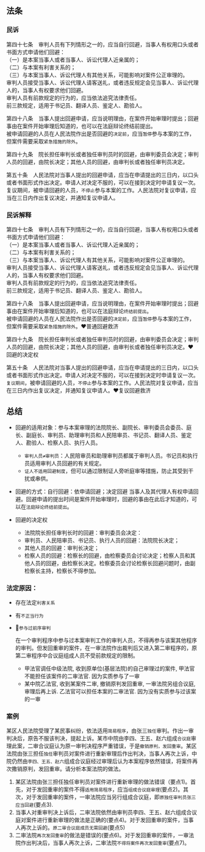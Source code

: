 ## 法条
### 民诉
第四十七条　审判人员有下列情形之一的，应当自行回避，当事人有权用口头或者书面方式申请他们回避：  
（一）是本案当事人或者当事人、诉讼代理人近亲属的；  
（二）与本案有利害关系的；  
（三）与本案当事人、诉讼代理人有其他关系，可能影响对案件公正审理的。  
审判人员接受当事人、诉讼代理人请客送礼，或者违反规定会见当事人、诉讼代理人的，当事人有权要求他们回避。  
审判人员有前款规定的行为的，应当依法追究法律责任。  
前三款规定，适用于书记员、翻译人员、鉴定人、勘验人。

第四十八条　当事人提出回避申请，应当说明理由，在案件开始审理时提出；回避事由在案件开始审理后知道的，也可以在法庭辩论终结前提出。  
被申请回避的人员在人民法院作出是否回避的`决定前`，应当`暂停`参与本案的工作，但案件需要采取`紧急措施的除外`。

第四十九条　院长担任审判长或者独任审判员时的回避，由审判委员会决定；审判人员的回避，由院长决定；其他人员的回避，由审判长或者独任审判员决定。

第五十条　人民法院对当事人提出的回避申请，应当在申请提出的三日内，以口头或者书面形式作出决定。申请人对决定不服的，可以在接到决定时申请复议一次。复议期间，被申请回避的人员，`不停止`参与本案的工作。人民法院对复议申请，应当在三日内作出复议决定，并通知复议申请人。

### 民诉解释

第四十七条　审判人员有下列情形之一的，应当自行回避，当事人有权用口头或者书面方式申请他们回避：  
（一）是本案当事人或者当事人、诉讼代理人近亲属的；  
（二）与本案有利害关系的；  
（三）与本案当事人、诉讼代理人有其他关系，可能影响对案件公正审理的。  
审判人员接受当事人、诉讼代理人请客送礼，或者违反规定会见当事人、诉讼代理人的，当事人有权要求他们回避。  
审判人员有前款规定的行为的，应当依法追究法律责任。  
前三款规定，适用于书记员、翻译人员、鉴定人、勘验人。  

第四十八条　当事人提出回避申请，应当说明理由，在案件开始审理时提出；回避事由在案件开始审理后知道的，也可以在法庭辩论`终结前提出`。  
被申请回避的人员在人民法院作出是否回避的`决定前`，应当`暂停`参与本案的工作，但案件需要采取`紧急措施的除外`。❤️普通回避救济

第四十九条　院长担任审判长或者独任审判员时的回避，由审判委员会决定；审判人员的回避，由院长决定；其他人员的回避，由审判长或者独任审判员决定。❤️回避的决定权

第五十条　人民法院对当事人提出的回避申请，应当在申请提出的三日内，以口头或者书面形式作出决定。申请人对决定不服的，可以在接到决定时申请复议一次。`复议期间`，被申请回避的人员，`不停止`参与本案的工作。人民法院对复议申请，应当在三日内作出复议决定，并通知复议申请人。❤️复议回避救济


## 总结

- 回避的适用对象：参与本案审理的法院院长、副院长、审判委员会委员、庭长、副庭长、审判员、助理审判员和人民陪审员、书记员、翻译人员、鉴定人、勘验人、检察人员、执行人员。
    - `审判人员≠审判员`：人民陪审员和助理审判员都属于审判人员。书记员和执行员适用审判人员回避的有关规定。
    - `证人不适用回避制度`，但可以通过限制证人旁听庭审等措施，防止其受到干扰或串供。
- 回避的方式：自行回避：依申请回避；决定回避
    当事人及其代理人有权申请回避。回避申请的提出时间是案件开始审理时，回避的事由在此后才知道的，可以在`法庭辩论终结前提出`。

- 回避的决定权
    - 法院院长担任审判长时的回避：审判委员会决定：
    - 审判员、人民陪审员、书记员、执行人员的回避：法院院长决定；
    - 其他人员的回避：审判长决定；
    - 检察人员的回避：检察长的回避，由检察委员会讨论决定；检察人员和其他人员的回避，由检察长决定。检察委员会讨论检察长回避问题时，由副检察长主持，检察长不得参加。




### 法定原因：
- 存在法定`利害关系`
- 有`不正当行为`
- 🔴`参与过前序审判`
    
    在一个审判程序中参与过本案审判工作的审判人员，不得再参与该案其他程序的审判。但发回重审的案件，在一审法院作出裁判后又进入第二审程序的，原第二审程序中合议庭组成人员不受前款规定的限制。

    - 甲法官调任中级法院, 收到原单位(基层法院)的自己审理过的案件, 甲法官不能担任该案件的二审法官. 因为实质参与了一审
    - 某中院乙法官, 收到某案件二审, 撤销原判发回重审, 一审法院另组合议庭, 审理后再上诉. 乙法官可以担任本案的二审法官. 因为没有实质参与过该案的一审


### 案例
某区人民法院受理了某民事纠纷，依法适用`简易程序`，由张三`独任`审判。作出一审判决后，原告不服该判决，提起上诉。某市中院由李四、王五、赵六组成`合议庭`审理此案，二审合议庭认为原一审判决程序严重错误，于是`撤销原判，发回重审`。某区法院由张三担任`独任`审判员对案件进行重新审理后作出判决，当事人再次上诉，中院仍然由`李四、王五、赵六`组成合议庭经过审理后认为本案程序依然错误，将案件再次撒销原判，发回重审。请分析本案法院的做法。
1. 某区法院由张三担任独任审判员对案件进行重新审理的做法错误（要点1)。首先，对于发回重审的案件不得`适用简易程序`，应当`组成合议庭审理`(要点2)。其次，对于发回重审的案件，一审法院应当另行组成合议庭，即`原独任审判员张三应当回避`(要点3).
2. 当事人对重审判决上诉后，二审法院依然由审判员李四、王五、赵六组成合议庭对案件进行重新审理的做法是正确的(要点4)。对于发回重审的案件，当事人再次上诉的。`原二审合议庭成员无需回避`(要点5)
3. 二审法院`再次发回重审`的做法是错误的(要点6)。对于发回重审的案件，一审法院作出判决后，当事人再次上诉，二审法院`不得将案件再次发回重审`(要点7)。